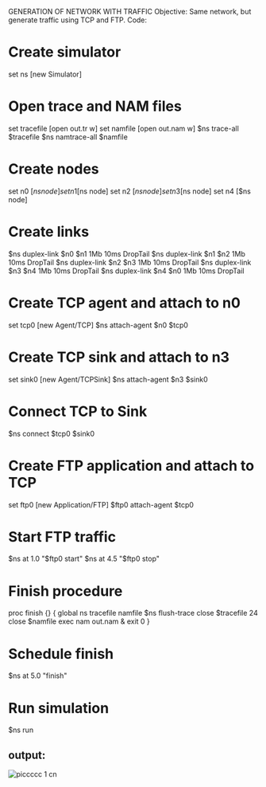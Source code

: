 
GENERATION OF  NETWORK WITH TRAFFIC 
Objective: Same network, but generate traffic using TCP and FTP. 
Code: 
# Create simulator 
set ns [new Simulator] 
# Open trace and NAM files 
set tracefile [open out.tr w] 
set namfile [open out.nam w] 
$ns trace-all $tracefile 
$ns namtrace-all $namfile 
# Create nodes 
set n0 [$ns node] 
set n1 [$ns node] 
set n2 [$ns node] 
set n3 [$ns node] 
set n4 [$ns node] 
# Create links 
$ns duplex-link $n0 $n1 1Mb 10ms DropTail 
$ns duplex-link $n1 $n2 1Mb 10ms DropTail 
$ns duplex-link $n2 $n3 1Mb 10ms DropTail 
$ns duplex-link $n3 $n4 1Mb 10ms DropTail 
$ns duplex-link $n4 $n0 1Mb 10ms DropTail 
# Create TCP agent and attach to n0 
set tcp0 [new Agent/TCP] 
$ns attach-agent $n0 $tcp0 
# Create TCP sink and attach to n3 
set sink0 [new Agent/TCPSink] 
$ns attach-agent $n3 $sink0 
# Connect TCP to Sink 
$ns connect $tcp0 $sink0 
# Create FTP application and attach to TCP 
set ftp0 [new Application/FTP] 
$ftp0 attach-agent $tcp0 
# Start FTP traffic 
$ns at 1.0 "$ftp0 start" 
$ns at 4.5 "$ftp0 stop" 
# Finish procedure 
proc finish {} { 
global ns tracefile namfile 
$ns flush-trace 
close $tracefile 
24 
close $namfile 
exec nam out.nam & 
exit 0 
} 
# Schedule finish 
$ns at 5.0 "finish" 
# Run simulation 
$ns run
## output:
![piccccc 1 cn](https://github.com/user-attachments/assets/75880f3c-5814-45b5-ab96-edf26b6d42bb)
